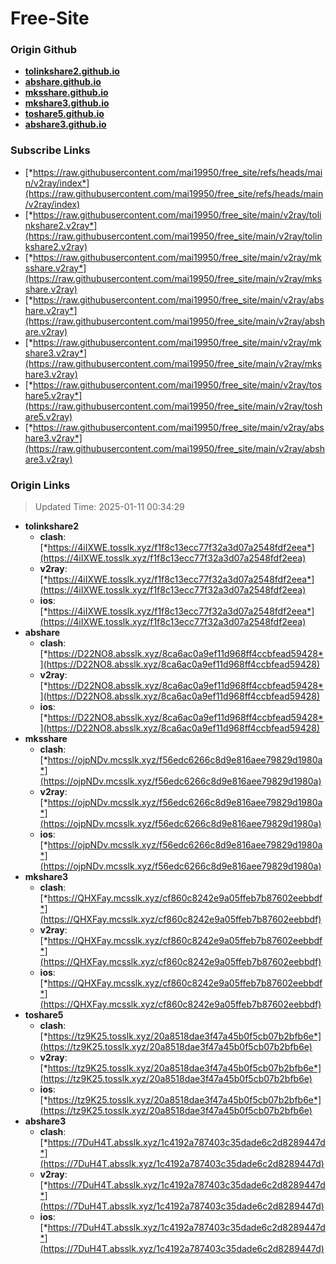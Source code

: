 # Free-Site

### Origin Github

- [**tolinkshare2.github.io**](https://github.com/tolinkshare2/tolinkshare2.github.io)
- [**abshare.github.io**](https://github.com/abshare/abshare.github.io)
- [**mksshare.github.io**](https://github.com/mksshare/mksshare.github.io)
- [**mkshare3.github.io**](https://github.com/mkshare3/mkshare3.github.io)
- [**toshare5.github.io**](https://github.com/toshare5/toshare5.github.io)
- [**abshare3.github.io**](https://github.com/abshare3/abshare3.github.io)

### Subscribe Links

- [*https://raw.githubusercontent.com/mai19950/free_site/refs/heads/main/v2ray/index*](https://raw.githubusercontent.com/mai19950/free_site/refs/heads/main/v2ray/index)
- [*https://raw.githubusercontent.com/mai19950/free_site/main/v2ray/tolinkshare2.v2ray*](https://raw.githubusercontent.com/mai19950/free_site/main/v2ray/tolinkshare2.v2ray)
- [*https://raw.githubusercontent.com/mai19950/free_site/main/v2ray/mksshare.v2ray*](https://raw.githubusercontent.com/mai19950/free_site/main/v2ray/mksshare.v2ray)
- [*https://raw.githubusercontent.com/mai19950/free_site/main/v2ray/abshare.v2ray*](https://raw.githubusercontent.com/mai19950/free_site/main/v2ray/abshare.v2ray)
- [*https://raw.githubusercontent.com/mai19950/free_site/main/v2ray/mkshare3.v2ray*](https://raw.githubusercontent.com/mai19950/free_site/main/v2ray/mkshare3.v2ray)
- [*https://raw.githubusercontent.com/mai19950/free_site/main/v2ray/toshare5.v2ray*](https://raw.githubusercontent.com/mai19950/free_site/main/v2ray/toshare5.v2ray)
- [*https://raw.githubusercontent.com/mai19950/free_site/main/v2ray/abshare3.v2ray*](https://raw.githubusercontent.com/mai19950/free_site/main/v2ray/abshare3.v2ray)

### Origin Links

> Updated Time: 2025-01-11 00:34:29

- **tolinkshare2**
  - **clash**: [*https://4iIXWE.tosslk.xyz/f1f8c13ecc77f32a3d07a2548fdf2eea*](https://4iIXWE.tosslk.xyz/f1f8c13ecc77f32a3d07a2548fdf2eea)
  - **v2ray**: [*https://4iIXWE.tosslk.xyz/f1f8c13ecc77f32a3d07a2548fdf2eea*](https://4iIXWE.tosslk.xyz/f1f8c13ecc77f32a3d07a2548fdf2eea)
  - **ios**: [*https://4iIXWE.tosslk.xyz/f1f8c13ecc77f32a3d07a2548fdf2eea*](https://4iIXWE.tosslk.xyz/f1f8c13ecc77f32a3d07a2548fdf2eea)
- **abshare**
  - **clash**: [*https://D22NO8.absslk.xyz/8ca6ac0a9ef11d968ff4ccbfead59428*](https://D22NO8.absslk.xyz/8ca6ac0a9ef11d968ff4ccbfead59428)
  - **v2ray**: [*https://D22NO8.absslk.xyz/8ca6ac0a9ef11d968ff4ccbfead59428*](https://D22NO8.absslk.xyz/8ca6ac0a9ef11d968ff4ccbfead59428)
  - **ios**: [*https://D22NO8.absslk.xyz/8ca6ac0a9ef11d968ff4ccbfead59428*](https://D22NO8.absslk.xyz/8ca6ac0a9ef11d968ff4ccbfead59428)
- **mksshare**
  - **clash**: [*https://ojpNDv.mcsslk.xyz/f56edc6266c8d9e816aee79829d1980a*](https://ojpNDv.mcsslk.xyz/f56edc6266c8d9e816aee79829d1980a)
  - **v2ray**: [*https://ojpNDv.mcsslk.xyz/f56edc6266c8d9e816aee79829d1980a*](https://ojpNDv.mcsslk.xyz/f56edc6266c8d9e816aee79829d1980a)
  - **ios**: [*https://ojpNDv.mcsslk.xyz/f56edc6266c8d9e816aee79829d1980a*](https://ojpNDv.mcsslk.xyz/f56edc6266c8d9e816aee79829d1980a)
- **mkshare3**
  - **clash**: [*https://QHXFay.mcsslk.xyz/cf860c8242e9a05ffeb7b87602eebbdf*](https://QHXFay.mcsslk.xyz/cf860c8242e9a05ffeb7b87602eebbdf)
  - **v2ray**: [*https://QHXFay.mcsslk.xyz/cf860c8242e9a05ffeb7b87602eebbdf*](https://QHXFay.mcsslk.xyz/cf860c8242e9a05ffeb7b87602eebbdf)
  - **ios**: [*https://QHXFay.mcsslk.xyz/cf860c8242e9a05ffeb7b87602eebbdf*](https://QHXFay.mcsslk.xyz/cf860c8242e9a05ffeb7b87602eebbdf)
- **toshare5**
  - **clash**: [*https://tz9K25.tosslk.xyz/20a8518dae3f47a45b0f5cb07b2bfb6e*](https://tz9K25.tosslk.xyz/20a8518dae3f47a45b0f5cb07b2bfb6e)
  - **v2ray**: [*https://tz9K25.tosslk.xyz/20a8518dae3f47a45b0f5cb07b2bfb6e*](https://tz9K25.tosslk.xyz/20a8518dae3f47a45b0f5cb07b2bfb6e)
  - **ios**: [*https://tz9K25.tosslk.xyz/20a8518dae3f47a45b0f5cb07b2bfb6e*](https://tz9K25.tosslk.xyz/20a8518dae3f47a45b0f5cb07b2bfb6e)
- **abshare3**
  - **clash**: [*https://7DuH4T.absslk.xyz/1c4192a787403c35dade6c2d8289447d*](https://7DuH4T.absslk.xyz/1c4192a787403c35dade6c2d8289447d)
  - **v2ray**: [*https://7DuH4T.absslk.xyz/1c4192a787403c35dade6c2d8289447d*](https://7DuH4T.absslk.xyz/1c4192a787403c35dade6c2d8289447d)
  - **ios**: [*https://7DuH4T.absslk.xyz/1c4192a787403c35dade6c2d8289447d*](https://7DuH4T.absslk.xyz/1c4192a787403c35dade6c2d8289447d)
